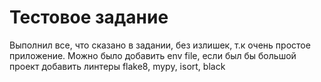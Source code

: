 # Тестовое задание
Выполнил все, что сказано в задании, без излишек, т.к очень простое приложение.
Можно было добавить env file, если был бы большой проект добавить линтеры flake8, mypy, isort, black
